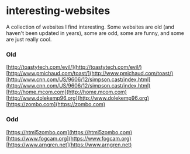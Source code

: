 # interesting-websites
A collection of websites I find interesting. Some websites are old (and haven't been updated in years), some are odd, some are funny, and some are just really cool.

### Old
[http://toastytech.com/evil/](http://toastytech.com/evil/)<br>
[http://www.pmichaud.com/toast/](http://www.pmichaud.com/toast/)<br>
[http://www.cnn.com/US/9606/12/simpson.cast/index.html](http://www.cnn.com/US/9606/12/simpson.cast/index.html)<br>
[http://home.mcom.com](http://home.mcom.com)<br>
[http://www.dolekemp96.org](http://www.dolekemp96.org)<br>
[https://zombo.com](https://zombo.com)<br>

### Odd

[https://html5zombo.com](https://html5zombo.com)<br>
[https://www.fogcam.org](https://www.fogcam.org)<br>
[https://www.arngren.net](https://www.arngren.net)<br>
